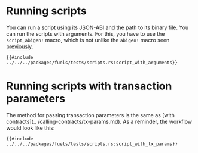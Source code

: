 # Running scripts

You can run a script using its JSON-ABI and the path to its binary file. You can run the scripts with arguments. For this, you have to use the `script_abigen!` macro, which is not unlike the `abigen!` macro seen [previously](../contracts/the-abigen-macro.md).

````rust,ignore
{{#include ../../../packages/fuels/tests/scripts.rs:script_with_arguments}}
````

# Running scripts with transaction parameters

The method for passing transaction parameters is the same as [with contracts](.. /calling-contracts/tx-params.md). As a reminder, the workflow would look like this: 

```rust,ignore
{{#include ../../../packages/fuels/tests/scripts.rs:script_with_tx_params}}
```
